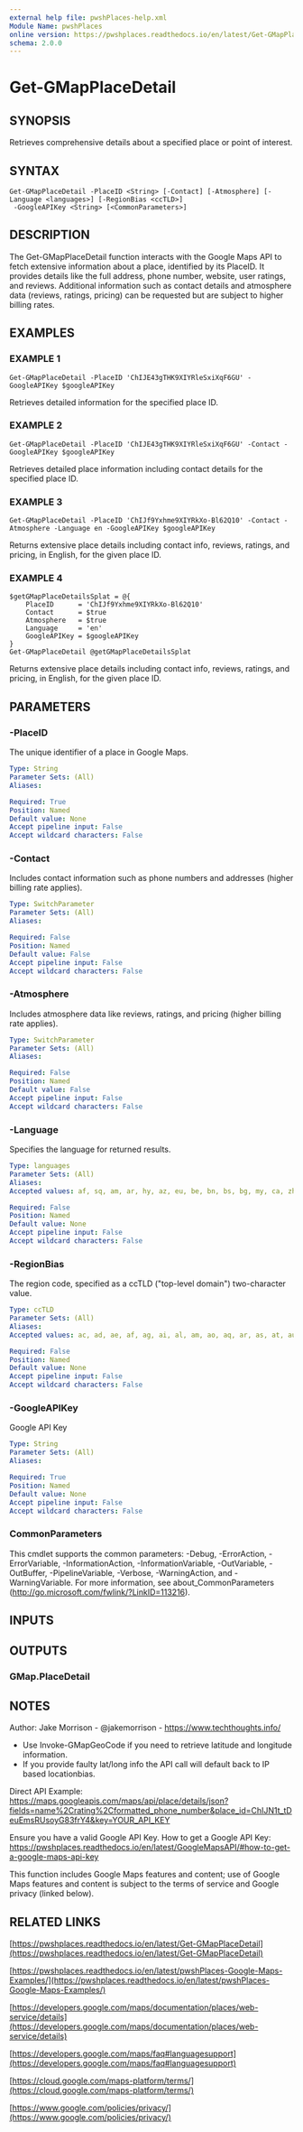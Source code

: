 ```yaml
---
external help file: pwshPlaces-help.xml
Module Name: pwshPlaces
online version: https://pwshplaces.readthedocs.io/en/latest/Get-GMapPlaceDetail
schema: 2.0.0
---
```


# Get-GMapPlaceDetail

## SYNOPSIS
Retrieves comprehensive details about a specified place or point of interest.

## SYNTAX

```
Get-GMapPlaceDetail -PlaceID <String> [-Contact] [-Atmosphere] [-Language <languages>] [-RegionBias <ccTLD>]
 -GoogleAPIKey <String> [<CommonParameters>]
```

## DESCRIPTION
The Get-GMapPlaceDetail function interacts with the Google Maps API to fetch extensive information about a place,
identified by its PlaceID.
It provides details like the full address, phone number, website, user ratings, and reviews.
Additional information such as contact details and atmosphere data (reviews, ratings, pricing) can be requested but
are subject to higher billing rates.

## EXAMPLES

### EXAMPLE 1
```
Get-GMapPlaceDetail -PlaceID 'ChIJE43gTHK9XIYRleSxiXqF6GU' -GoogleAPIKey $googleAPIKey
```

Retrieves detailed information for the specified place ID.

### EXAMPLE 2
```
Get-GMapPlaceDetail -PlaceID 'ChIJE43gTHK9XIYRleSxiXqF6GU' -Contact -GoogleAPIKey $googleAPIKey
```

Retrieves detailed place information including contact details for the specified place ID.

### EXAMPLE 3
```
Get-GMapPlaceDetail -PlaceID 'ChIJf9Yxhme9XIYRkXo-Bl62Q10' -Contact -Atmosphere -Language en -GoogleAPIKey $googleAPIKey
```

Returns extensive place details including contact info, reviews, ratings, and pricing, in English, for the given place ID.

### EXAMPLE 4
```
$getGMapPlaceDetailsSplat = @{
    PlaceID      = 'ChIJf9Yxhme9XIYRkXo-Bl62Q10'
    Contact      = $true
    Atmosphere   = $true
    Language     = 'en'
    GoogleAPIKey = $googleAPIKey
}
Get-GMapPlaceDetail @getGMapPlaceDetailsSplat
```

Returns extensive place details including contact info, reviews, ratings, and pricing, in English, for the given place ID.

## PARAMETERS

### -PlaceID
The unique identifier of a place in Google Maps.

```yaml
Type: String
Parameter Sets: (All)
Aliases:

Required: True
Position: Named
Default value: None
Accept pipeline input: False
Accept wildcard characters: False
```

### -Contact
Includes contact information such as phone numbers and addresses (higher billing rate applies).

```yaml
Type: SwitchParameter
Parameter Sets: (All)
Aliases:

Required: False
Position: Named
Default value: False
Accept pipeline input: False
Accept wildcard characters: False
```

### -Atmosphere
Includes atmosphere data like reviews, ratings, and pricing (higher billing rate applies).

```yaml
Type: SwitchParameter
Parameter Sets: (All)
Aliases:

Required: False
Position: Named
Default value: False
Accept pipeline input: False
Accept wildcard characters: False
```

### -Language
Specifies the language for returned results.

```yaml
Type: languages
Parameter Sets: (All)
Aliases:
Accepted values: af, sq, am, ar, hy, az, eu, be, bn, bs, bg, my, ca, zh, hr, cs, da, nl, en, et, fa, fi, fil, fr, ka, de, el, iw, hi, hu, is, id, it, ja, kn, kk, km, ko, ky, lo, lv, lt, mk, ms, ml, mr, mn, ne, no, pl, pt, pa, ro, ru, sr, sk, es, sw, ta, te, th, uk, ur, uz, vi, zu

Required: False
Position: Named
Default value: None
Accept pipeline input: False
Accept wildcard characters: False
```

### -RegionBias
The region code, specified as a ccTLD ("top-level domain") two-character value.

```yaml
Type: ccTLD
Parameter Sets: (All)
Aliases:
Accepted values: ac, ad, ae, af, ag, ai, al, am, ao, aq, ar, as, at, au, aw, ax, az, ba, bb, bd, be, bf, bg, bh, bi, bj, bm, bn, bo, br, bs, bt, bv, bw, by, bz, ca, cc, cd, cf, cg, ch, ci, ck, cl, cm, cn, co, cr, cu, cv, cw, cx, cy, cz, de, dj, dk, dm, do, dz, ec, ee, eg, er, es, et, eu, fi, fj, fk, fm, fo, fr, ga, gb, gd, ge, gf, gg, gh, gi, gl, gm, gn, gp, gq, gr, gs, gt, gu, gw, gy, hk, hm, hn, hr, ht, hu, id, ie, il, im, in, io, iq, ir, is, it, je, jm, jo, jp, ke, kg, kh, ki, km, kn, kp, kr, kw, ky, kz, la, lb, lc, li, lk, lr, ls, lt, lu, lv, ly, ma, mc, md, me, mg, mh, mk, ml, mm, mn, mo, mp, mq, mr, ms, mt, mu, mv, mw, mx, my, mz, na, nc, ne, nf, ng, ni, nl, no, np, nr, nu, nz, om, pa, pe, pf, pg, ph, pk, pl, pm, pn, pr, ps, pt, pw, py, qa, re, ro, rs, ru, rw, sa, sb, sc, sd, se, sg, sh, si, sj, sk, sl, sm, sn, so, sr, ss, st, su, sv, sx, sy, sz, tc, td, tf, tg, th, tj, tk, tl, tm, tn, to, tr, tt, tv, tw, tz, ua, ug, uk, us, uy, uz, va, vc, ve, vg, vi, vn, vu, wf, ws, ye, yt, za, zm, zw

Required: False
Position: Named
Default value: None
Accept pipeline input: False
Accept wildcard characters: False
```

### -GoogleAPIKey
Google API Key

```yaml
Type: String
Parameter Sets: (All)
Aliases:

Required: True
Position: Named
Default value: None
Accept pipeline input: False
Accept wildcard characters: False
```

### CommonParameters
This cmdlet supports the common parameters: -Debug, -ErrorAction, -ErrorVariable, -InformationAction, -InformationVariable, -OutVariable, -OutBuffer, -PipelineVariable, -Verbose, -WarningAction, and -WarningVariable.
For more information, see about_CommonParameters (http://go.microsoft.com/fwlink/?LinkID=113216).

## INPUTS

## OUTPUTS

### GMap.PlaceDetail
## NOTES
Author: Jake Morrison - @jakemorrison - https://www.techthoughts.info/

- Use Invoke-GMapGeoCode if you need to retrieve latitude and longitude information.
- If you provide faulty lat/long info the API call will default back to IP based locationbias.

Direct API Example:
    https://maps.googleapis.com/maps/api/place/details/json?fields=name%2Crating%2Cformatted_phone_number&place_id=ChIJN1t_tDeuEmsRUsoyG83frY4&key=YOUR_API_KEY

Ensure you have a valid Google API Key.
    How to get a Google API Key:
        https://pwshplaces.readthedocs.io/en/latest/GoogleMapsAPI/#how-to-get-a-google-maps-api-key

This function includes Google Maps features and content; use of Google Maps features and content is subject to the terms of service and Google privacy (linked below).

## RELATED LINKS

[https://pwshplaces.readthedocs.io/en/latest/Get-GMapPlaceDetail](https://pwshplaces.readthedocs.io/en/latest/Get-GMapPlaceDetail)

[https://pwshplaces.readthedocs.io/en/latest/pwshPlaces-Google-Maps-Examples/](https://pwshplaces.readthedocs.io/en/latest/pwshPlaces-Google-Maps-Examples/)

[https://developers.google.com/maps/documentation/places/web-service/details](https://developers.google.com/maps/documentation/places/web-service/details)

[https://developers.google.com/maps/faq#languagesupport](https://developers.google.com/maps/faq#languagesupport)

[https://cloud.google.com/maps-platform/terms/](https://cloud.google.com/maps-platform/terms/)

[https://www.google.com/policies/privacy/](https://www.google.com/policies/privacy/)

